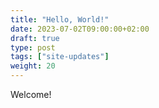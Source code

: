 ```yaml
---
title: "Hello, World!"
date: 2023-07-02T09:00:00+02:00
draft: true
type: post
tags: ["site-updates"]
weight: 20
---
```


Welcome!
